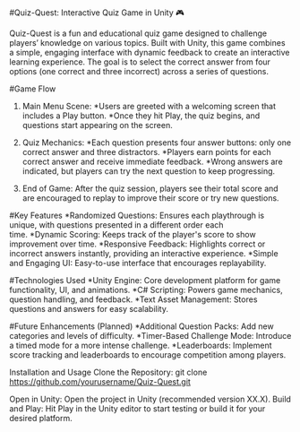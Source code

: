 #Quiz-Quest: Interactive Quiz Game in Unity 🎮

Quiz-Quest is a fun and educational quiz game designed to challenge players’ knowledge on various topics. Built with Unity, this game combines a simple, engaging interface with dynamic feedback to create an interactive learning experience. The goal is to select the correct answer from four options (one correct and three incorrect) across a series of questions.

#Game Flow
1. Main Menu Scene:
  *Users are greeted with a welcoming screen that includes a Play button.
  *Once they hit Play, the quiz begins, and questions start appearing on the screen.
  
2. Quiz Mechanics:
  *Each question presents four answer buttons: only one correct answer and three distractors.
  *Players earn points for each correct answer and receive immediate feedback.
  *Wrong answers are indicated, but players can try the next question to keep progressing.

3. End of Game:
  After the quiz session, players see their total score and are encouraged to replay to improve their score or try    new questions.
  
#Key Features
  *Randomized Questions: Ensures each playthrough is unique, with questions presented in a different order each   
   time.
  *Dynamic Scoring: Keeps track of the player's score to show improvement over time.
  *Responsive Feedback: Highlights correct or incorrect answers instantly, providing an interactive experience.
  *Simple and Engaging UI: Easy-to-use interface that encourages replayability.
  
#Technologies Used
  *Unity Engine: Core development platform for game functionality, UI, and animations.
  *C# Scripting: Powers game mechanics, question handling, and feedback.
  *Text Asset Management: Stores questions and answers for easy scalability.
  
#Future Enhancements (Planned)
  *Additional Question Packs: Add new categories and levels of difficulty.
  *Timer-Based Challenge Mode: Introduce a timed mode for a more intense challenge.
  *Leaderboards: Implement score tracking and leaderboards to encourage competition among players.

Installation and Usage
Clone the Repository: git clone https://github.com/yourusername/Quiz-Quest.git

Open in Unity: Open the project in Unity (recommended version XX.X).
Build and Play: Hit Play in the Unity editor to start testing or build it for your desired platform.

